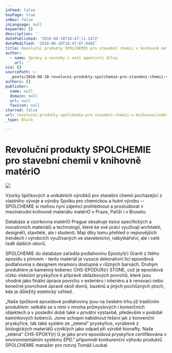 ```yaml
---
inFeed: false
hasPage: true
inNav: false
inLanguage: null
keywords: []
description: ''
datePublished: '2016-08-18T18:47:11.247Z'
dateModified: '2016-08-18T18:47:07.040Z'
title: Revoluční produkty SPOLCHEMIE pro stavební chemii v knihovně matériO
author:
  - name: Zprávy a novinky z naší agenturní dílny
    url: ''
via: {}
sourcePath: >-
  _posts/2016-08-10-revolucni-produkty-spolchemie-pro-stavebni-chemii-v-knihovne.md
authors: []
publisher:
  name: null
  domain: null
  url: null
  favicon: null
starred: false
url: revolucni-produkty-spolchemie-pro-stavebni-chemii-v-knihovne/index.html
_type: Blurb

---
```

# Revoluční produkty SPOLCHEMIE pro stavební chemii v knihovně matériO
![](https://the-grid-user-content.s3-us-west-2.amazonaws.com/3c024ad6-7365-42fe-984f-6f23e565ba34.jpg)

Vzorky špičkových a unikátních výrobků pro stavební chemii pocházející z vlastního vývoje a výroby Spolku pro chemickou a hutní výrobu -- SPOLCHEMIE si mohou nyní zájemci prohlédnout a prostudovat v mezinárodní knihovně materiálu matériO v Praze, Paříží i v Bruselu. 

Databáze a vzorkovna matériO Prague obsahuje tisíce specifických a inovativních materiálů a technologií, které ke své práci využívají architekti, designéři, stavitelé, ale i studenti. Mají díky tomu přehled o nejnovějších trendech i výrobcích využívaných ve stavebnictví, nábytkářství, ale i celé řadě dalších oborů. 

SPOLCHEMIE do databáze zařadila podlahovinu Epostyl(r) Granit z litého epoxidu s plnivem - tento materiál je vysoce dekorativní licí epoxidová podlahovina s designem mramoru dostupná v různých barvách. Druhým produktem je kamenný koberec CHS-EPODUR(r) STONE, což je epoxidová nízko viskózní pryskyřice k přípravě oblázkových povrchů, které jsou vhodné jako finální úprava povrchu v exteriéru i interiéru a k renovaci nebo konečné povrchové úpravě okolí domů, bazénů a jiných pochůzných ploch, kde je důležitý estetický vzhled. 

„Naše špičkové epoxidové podlahoviny jsou na českém trhu již tradičním produktem: setkáte se s nimi v mnoha průmyslových i komerčních objektech a v poslední době také v privátní výstavbě, především v podobě kamínkových koberců. Jsme schopni nabídnout řešení jak z konvenční pryskyřice, tak také systém ze „zelené" pryskyřice, vyrobené z biologických materiálů vzniklých jako odpad při výrobě bionafty. Naše „zelená" CHS-EPOXY(r) G je jako první epoxidová pryskyřice certifikována v environmentálním systému EPD." připomněl konkurenční výhodu produktů SPOLCHEMIE manažer pro rozvoj Tomáš Loubal.